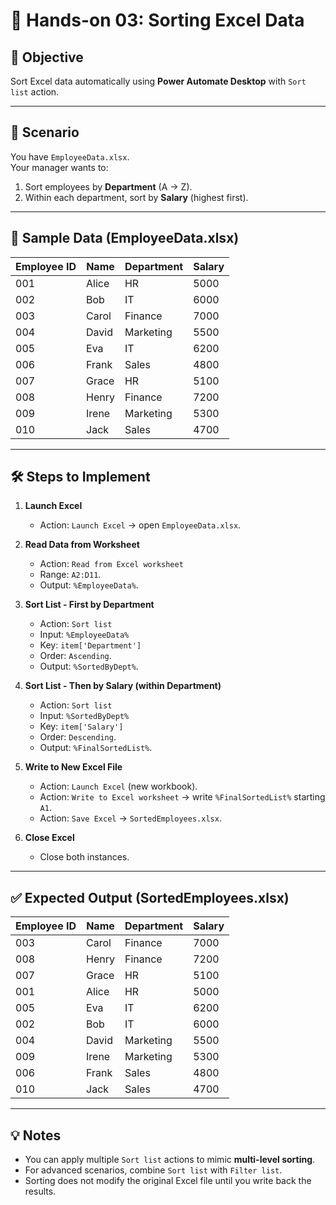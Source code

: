 # 📘 Hands-on 03: Sorting Excel Data

## 🎯 Objective
Sort Excel data automatically using **Power Automate Desktop** with `Sort list` action.

---

## 📂 Scenario
You have `EmployeeData.xlsx`.  
Your manager wants to:
1. Sort employees by **Department** (A → Z).  
2. Within each department, sort by **Salary** (highest first).  

---

## 📑 Sample Data (EmployeeData.xlsx)

| Employee ID | Name   | Department | Salary |
|-------------|--------|------------|--------|
| 001         | Alice  | HR         | 5000   |
| 002         | Bob    | IT         | 6000   |
| 003         | Carol  | Finance    | 7000   |
| 004         | David  | Marketing  | 5500   |
| 005         | Eva    | IT         | 6200   |
| 006         | Frank  | Sales      | 4800   |
| 007         | Grace  | HR         | 5100   |
| 008         | Henry  | Finance    | 7200   |
| 009         | Irene  | Marketing  | 5300   |
| 010         | Jack   | Sales      | 4700   |

---

## 🛠 Steps to Implement
1. **Launch Excel**  
   - Action: `Launch Excel` → open `EmployeeData.xlsx`.

2. **Read Data from Worksheet**  
   - Action: `Read from Excel worksheet`  
   - Range: `A2:D11`.  
   - Output: `%EmployeeData%`.

3. **Sort List - First by Department**  
   - Action: `Sort list`  
   - Input: `%EmployeeData%`  
   - Key: `item['Department']`  
   - Order: `Ascending`.  
   - Output: `%SortedByDept%`.

4. **Sort List - Then by Salary (within Department)**  
   - Action: `Sort list`  
   - Input: `%SortedByDept%`  
   - Key: `item['Salary']`  
   - Order: `Descending`.  
   - Output: `%FinalSortedList%`.

5. **Write to New Excel File**  
   - Action: `Launch Excel` (new workbook).  
   - Action: `Write to Excel worksheet` → write `%FinalSortedList%` starting `A1`.  
   - Action: `Save Excel` → `SortedEmployees.xlsx`.

6. **Close Excel**  
   - Close both instances.

---

## ✅ Expected Output (SortedEmployees.xlsx)

| Employee ID | Name   | Department | Salary |
|-------------|--------|------------|--------|
| 003         | Carol  | Finance    | 7000   |
| 008         | Henry  | Finance    | 7200   |
| 007         | Grace  | HR         | 5100   |
| 001         | Alice  | HR         | 5000   |
| 005         | Eva    | IT         | 6200   |
| 002         | Bob    | IT         | 6000   |
| 004         | David  | Marketing  | 5500   |
| 009         | Irene  | Marketing  | 5300   |
| 006         | Frank  | Sales      | 4800   |
| 010         | Jack   | Sales      | 4700   |

---

## 💡 Notes
- You can apply multiple `Sort list` actions to mimic **multi-level sorting**.  
- For advanced scenarios, combine `Sort list` with `Filter list`.  
- Sorting does not modify the original Excel file until you write back the results.

